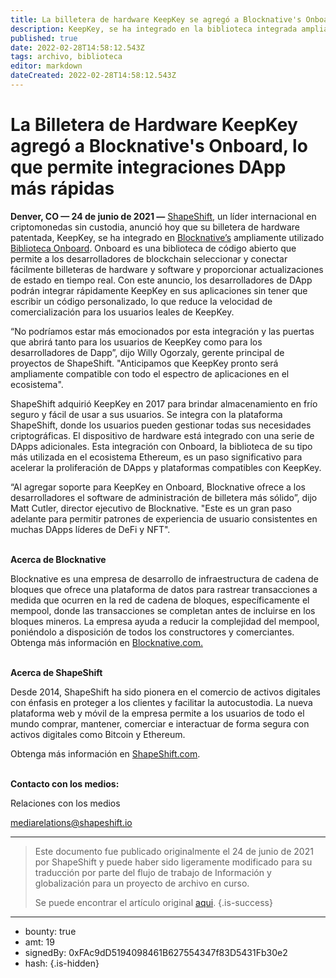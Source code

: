 ```yaml
---
title: La billetera de hardware KeepKey se agregó a Blocknative's Onboard, lo que permite integraciones DApp más rápidas
description: KeepKey, se ha integrado en la biblioteca integrada ampliamente utilizada de Blocknative
published: true
date: 2022-02-28T14:58:12.543Z
tags: archivo, biblioteca
editor: markdown
dateCreated: 2022-02-28T14:58:12.543Z
---
```


# La Billetera de Hardware KeepKey agregó a Blocknative's Onboard, lo que permite integraciones DApp más rápidas

 **Denver, CO — 24 de junio de 2021 —** [ShapeShift](https://shapeshift.com/), un líder internacional en criptomonedas sin custodia, anunció hoy que su billetera de hardware patentada, KeepKey, se ha integrado en [Blocknative’s](https://www.blocknative.com/) ampliamente utilizado [Biblioteca Onboard](https://www.blocknative.com/onboard). Onboard es una biblioteca de código abierto que permite a los desarrolladores de blockchain seleccionar y conectar fácilmente billeteras de hardware y software y proporcionar actualizaciones de estado en tiempo real. Con este anuncio, los desarrolladores de DApp podrán integrar rápidamente KeepKey en sus aplicaciones sin tener que escribir un código personalizado, lo que reduce la velocidad de comercialización para los usuarios leales de KeepKey.<br/>

“No podríamos estar más emocionados por esta integración y las puertas que abrirá tanto para los usuarios de KeepKey como para los desarrolladores de Dapp”, dijo Willy Ogorzaly, gerente principal de proyectos de ShapeShift. "Anticipamos que KeepKey pronto será ampliamente compatible con todo el espectro de aplicaciones en el ecosistema".<br/>

ShapeShift adquirió KeepKey en 2017 para brindar almacenamiento en frío seguro y fácil de usar a sus usuarios. Se integra con la plataforma ShapeShift, donde los usuarios pueden gestionar todas sus necesidades criptográficas. El dispositivo de hardware está integrado con una serie de DApps adicionales. Esta integración con Onboard, la biblioteca de su tipo más utilizada en el ecosistema Ethereum, es un paso significativo para acelerar la proliferación de DApps y plataformas compatibles con KeepKey.<br/>

“Al agregar soporte para KeepKey en Onboard, Blocknative ofrece a los desarrolladores el software de administración de billetera más sólido”, dijo Matt Cutler, director ejecutivo de Blocknative. "Este es un gran paso adelante para permitir patrones de experiencia de usuario consistentes en muchas DApps líderes de DeFi y NFT". <br/>

**<br/>Acerca de Blocknative**

Blocknative es una empresa de desarrollo de infraestructura de cadena de bloques que ofrece una plataforma de datos para rastrear transacciones a medida que ocurren en la red de cadena de bloques, específicamente el mempool, donde las transacciones se completan antes de incluirse en los bloques mineros. La empresa ayuda a reducir la complejidad del mempool, poniéndolo a disposición de todos los constructores y comerciantes. Obtenga más información en [Blocknative.com.](https://www.blocknative.com/) <br/>

**<br/>Acerca de ShapeShift**

Desde 2014, ShapeShift ha sido pionera en el comercio de activos digitales con énfasis en proteger a los clientes y facilitar la autocustodia. La nueva plataforma web y móvil de la empresa permite a los usuarios de todo el mundo comprar, mantener, comerciar e interactuar de forma segura con activos digitales como Bitcoin y Ethereum.<br/>

Obtenga más información en [ShapeShift.com](https://shapeshift.com/).<br/> <br/>

**Contacto con los medios:**<br/>

Relaciones con los medios

[mediarelations@shapeshift.io](mailto:mediarelations@shapeshift.io)<br/>

---

> Este documento fue publicado originalmente el 24 de junio de 2021 por ShapeShift y puede haber sido ligeramente modificado para su traducción por parte del flujo de trabajo de Información y globalización para un proyecto de archivo en curso.
>
> Se puede encontrar el artículo original [aqui](https://shapeshift.com/newsroom/keepkey-hardware-wallet-added-to-blocknatives-onboard-enabling-faster-dapp-integrations).
{.is-success}

---

- bounty: true
- amt: 19
- signedBy: 0xFAc9dD5194098461B627554347f83D5431Fb30e2
- hash: 
{.is-hidden}